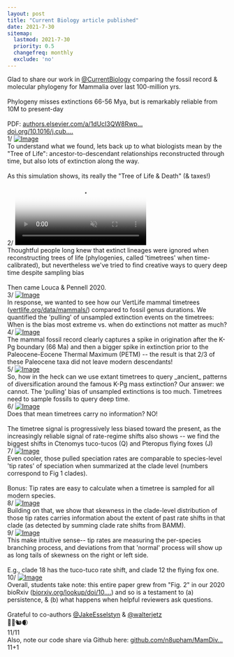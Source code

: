 ```yaml
---
layout: post
title: "Current Biology article published"
date: 2021-7-30
sitemap:
  lastmod: 2021-7-30
  priority: 0.5
  changefreq: monthly
  exclude: 'no'
---
```



<div id="tweet_1" class="content-tweet allow-preview" data-controller="thread" data-action="click->thread#showTweet" data-screenname="n8_upham" data-tweet="1421201003752214529" dir="auto">
Glad to share our work in <a class="entity-mention" href="https://twitter.com/CurrentBiology">@CurrentBiology</a> comparing the fossil record &amp; molecular phylogeny for Mammalia over last 100-million yrs.<br />
<br />
Phylogeny misses extinctions 66-56 Mya, but is remarkably reliable from 10M to present-day<br />
<br />
PDF: <a class="entity-url" data-preview="true" href="https://authors.elsevier.com/a/1dUcI3QW8RwpC8">authors.elsevier.com/a/1dUcI3QW8Rwp…</a><br />
<a class="entity-url" data-preview="true" href="https://doi.org/10.1016/j.cub.2021.07.012">doi.org/10.1016/j.cub.…</a><br />
<span class="nop nop-start">1/ </span> <span class="entity-image"><a href="https://pbs.twimg.com/media/E7kTkSiUYAEF4A9.jpg" target="_blank"><img alt="Image" src="/images/1px.png" data-src="https://pbs.twimg.com/media/E7kTkSiUYAEF4A9.jpg"></a></span>
<sup class="tw-permalink"><i class="fas fa-link"></i></sup>
</div>
<div id="tweet_2" class="content-tweet allow-preview" data-controller="thread" data-action="click->thread#showTweet" data-screenname="n8_upham" data-tweet="1421201016695885824" dir="auto">
To understand what we found, lets back up to what biologists mean by the "Tree of Life": ancestor-to-descendant relationships reconstructed through time, but also lots of extinction along the way.<br />
<br />
As this simulation shows, its really the "Tree of Life &amp; Death" (&amp; taxes!)<br />
<span class="nop nop-start">2/ </span> <span class="entity-video-gif"><video autoplay muted loop controls poster="https://pbs.twimg.com/tweet_video_thumb/E7kPrdXUcAQ9G9K.jpg"><source src="https://video.twimg.com/tweet_video/E7kPrdXUcAQ9G9K.mp4" type="video/mp4"><img alt="Video Poster" src="https://pbs.twimg.com/tweet_video_thumb/E7kPrdXUcAQ9G9K.jpg"></video></span>
<sup class="tw-permalink"><i class="fas fa-link"></i></sup>
</div>
<div id="tweet_3" class="content-tweet allow-preview" data-controller="thread" data-action="click->thread#showTweet" data-screenname="n8_upham" data-tweet="1421201021238341635" dir="auto">
Thoughtful people long knew that extinct lineages were ignored when reconstructing trees of life (phylogenies, called 'timetrees' when time-calibrated), but nevertheless we've tried to find creative ways to query deep time despite sampling bias<br />
<br />
Then came Louca &amp; Pennell 2020.<br />
<span class="nop nop-start">3/ </span> <span class="entity-image"><a href="https://pbs.twimg.com/media/E7kQ4D3VIAIPtC6.jpg" target="_blank"><img alt="Image" src="/images/1px.png" data-src="https://pbs.twimg.com/media/E7kQ4D3VIAIPtC6.jpg"></a></span>
<sup class="tw-permalink"><i class="fas fa-link"></i></sup>
</div>
<div id="tweet_4" class="content-tweet allow-preview" data-controller="thread" data-action="click->thread#showTweet" data-screenname="n8_upham" data-tweet="1421201026032431104" dir="auto">
In response, we wanted to see how our VertLife mammal timetrees (<a class="entity-url" data-preview="true" href="http://vertlife.org/data/mammals/">vertlife.org/data/mammals/</a>) compared to fossil genus durations. We quantified the 'pulling' of unsampled extinction events on the timetrees: When is the bias most extreme vs. when do extinctions not matter as much?<br />
<span class="nop nop-start">4/ </span> <span class="entity-image"><a href="https://pbs.twimg.com/media/E7kTnuiVUAExuXV.jpg" target="_blank"><img alt="Image" src="/images/1px.png" data-src="https://pbs.twimg.com/media/E7kTnuiVUAExuXV.jpg"></a></span>
<sup class="tw-permalink"><i class="fas fa-link"></i></sup>
</div>
<div id="tweet_5" class="content-tweet allow-preview" data-controller="thread" data-action="click->thread#showTweet" data-screenname="n8_upham" data-tweet="1421201031283691522" dir="auto">
The mammal fossil record clearly captures a spike in origination after the K-Pg boundary (66 Ma) and then a bigger spike in extinction prior to the Paleocene-Eocene Thermal Maximum (PETM) -- the result is that 2/3 of these Paleocene taxa did not leave modern descendants!<br />
<span class="nop nop-start">5/ </span> <span class="entity-image"><a href="https://pbs.twimg.com/media/E7kUJAeVIAEbKrX.png" target="_blank"><img alt="Image" src="/images/1px.png" data-src="https://pbs.twimg.com/media/E7kUJAeVIAEbKrX.png"></a></span>
<sup class="tw-permalink"><i class="fas fa-link"></i></sup>
</div>
<div id="tweet_6" class="content-tweet allow-preview" data-controller="thread" data-action="click->thread#showTweet" data-screenname="n8_upham" data-tweet="1421201036547530755" dir="auto">
So, how in the heck can we use extant timetrees to query _ancient_ patterns of diversification around the famous K-Pg mass extinction? Our answer: we cannot. The 'pulling' bias of unsampled extinctions is too much. Timetrees need to sample fossils to query deep time.<br />
<span class="nop nop-start">6/ </span> <span class="entity-image"><a href="https://pbs.twimg.com/media/E7kWQf2VkAABwmt.png" target="_blank"><img alt="Image" src="/images/1px.png" data-src="https://pbs.twimg.com/media/E7kWQf2VkAABwmt.png"></a></span>
<sup class="tw-permalink"><i class="fas fa-link"></i></sup>
</div>
<div id="tweet_7" class="content-tweet allow-preview" data-controller="thread" data-action="click->thread#showTweet" data-screenname="n8_upham" data-tweet="1421201040938921988" dir="auto">
Does that mean timetrees carry no information? NO! <br />
<br />
The timetree signal is progressively less biased toward the present, as the increasingly reliable signal of rate-regime shifts also shows -- we find the biggest shifts in Ctenomys tuco-tucos (Q) and Pteropus flying foxes (J)<br />
<span class="nop nop-start">7/ </span> <span class="entity-image"><a href="https://pbs.twimg.com/media/E7kXAOqVIAAwxNB.jpg" target="_blank"><img alt="Image" src="/images/1px.png" data-src="https://pbs.twimg.com/media/E7kXAOqVIAAwxNB.jpg"></a></span>
<sup class="tw-permalink"><i class="fas fa-link"></i></sup>
</div>
<div id="tweet_8" class="content-tweet allow-preview" data-controller="thread" data-action="click->thread#showTweet" data-screenname="n8_upham" data-tweet="1421201045112324098" dir="auto">
Even cooler, those pulled speciation rates are comparable to species-level 'tip rates' of speciation when summarized at the clade level (numbers correspond to Fig 1 clades).<br />
<br />
Bonus: Tip rates are easy to calculate when a timetree is sampled for all modern species.<br />
<span class="nop nop-start">8/ </span> <span class="entity-image"><a href="https://pbs.twimg.com/media/E7kYKE0VoAI5gSV.png" target="_blank"><img alt="Image" src="/images/1px.png" data-src="https://pbs.twimg.com/media/E7kYKE0VoAI5gSV.png"></a></span>
<sup class="tw-permalink"><i class="fas fa-link"></i></sup>
</div>
<div id="tweet_9" class="content-tweet allow-preview" data-controller="thread" data-action="click->thread#showTweet" data-screenname="n8_upham" data-tweet="1421201048991981569" dir="auto">
Building on that, we show that skewness in the clade-level distribution of those tip rates carries information about the extent of past rate shifts in that clade (as detected by summing clade rate shifts from BAMM).<br />
<span class="nop nop-start">9/ </span> <span class="entity-image"><a href="https://pbs.twimg.com/media/E7kYpswVEAE1O_L.png" target="_blank"><img alt="Image" src="/images/1px.png" data-src="https://pbs.twimg.com/media/E7kYpswVEAE1O_L.png"></a></span>
<sup class="tw-permalink"><i class="fas fa-link"></i></sup>
</div>
<div id="tweet_10" class="content-tweet allow-preview" data-controller="thread" data-action="click->thread#showTweet" data-screenname="n8_upham" data-tweet="1421201052473303040" dir="auto">
This make intuitive sense-- tip rates are measuring the per-species branching process, and deviations from that 'normal' process will show up as long tails of skewness on the right or left side.<br />
<br />
E.g., clade 18 has the tuco-tuco rate shift, and clade 12 the flying fox one.<br />
<span class="nop nop-start">10/ </span> <span class="entity-image"><a href="https://pbs.twimg.com/media/E7kZXhMVgAYDSEv.jpg" target="_blank"><img alt="Image" src="/images/1px.png" data-src="https://pbs.twimg.com/media/E7kZXhMVgAYDSEv.jpg"></a></span>
<sup class="tw-permalink"><i class="fas fa-link"></i></sup>
</div>
<div id="tweet_11" class="content-tweet allow-preview" data-controller="thread" data-action="click->thread#showTweet" data-screenname="n8_upham" data-tweet="1421201054721400832" dir="auto">
Overall, students take note: this entire paper grew from "Fig. 2" in our 2020 bioRxiv (<a class="entity-url" data-preview="true" href="https://www.biorxiv.org/lookup/doi/10.1101/504803">biorxiv.org/lookup/doi/10.…</a>) and so is a testament to (a) persistence, &amp; (b) what happens when helpful reviewers ask questions.<br />
<br />
Grateful to co-authors <a class="entity-mention" href="https://twitter.com/JakeEsselstyn">@JakeEsselstyn</a> &amp; <a class="entity-mention" href="https://twitter.com/walterjetz">@walterjetz</a> <br />
🙏🌵🐿️🌒<br />
11/11
<sup class="tw-permalink"><i class="fas fa-link"></i></sup>
</div>
<div id="tweet_12" class="content-tweet allow-preview" data-controller="thread" data-action="click->thread#showTweet" data-screenname="n8_upham" data-tweet="1421201712396726272" dir="auto">
Also, note our code share via Github here: <a class="entity-url" data-preview="true" href="https://github.com/n8upham/MamDiv-fossil-vs-timetree">github.com/n8upham/MamDiv…</a><br />
11+1
<sup class="tw-permalink"><i class="fas fa-link"></i></sup>
</div>